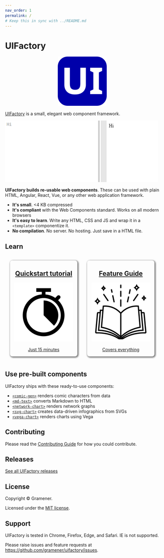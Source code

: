 ```yaml
---
nav_order: 1
permalink: /
# Keep this in sync with ../README.md
---
```


# UIFactory

<!-- markdownlint-disable no-inline-html -->
<!-- Generate Favicon from image using https://favicon.io/favicon-generator/ -->
<p align="center"><a href="https://uifactory.gramener.com/"><img src="img/uifactory.svg" alt="UIFactory Logo"></a></p>

[UIFactory](https://uifactory.gramener.com/) is a small, elegant web component framework.

![UIFactory example](img/uifactory.gif)

**UIFactory builds re-usable web components**. These can be used with plain HTML, Angular, React, Vue, or any other web application framework.

- **It's small**. <4 KB compressed
- **It's compliant** with the Web Components standard. Works on all modern browsers
- **It's easy to learn**. Write any HTML, CSS and JS and wrap it in a `<template>` componentize it.
- **No compilation**. No server. No hosting. Just save in a HTML file.

## Learn

<div style="display:flex;text-align:center">
  <a href="quickstart/" style="margin:1rem;width:15rem;border-radius:0.5rem;box-shadow:2px 2px 4px 2px rgba(0,0,0,0.5)">
    <h2>Quickstart tutorial</h2>
    <p><img src="img/quickstart.svg"></p>
    <p>Just 15 minutes</p>
  </a>
  <a href="guide/" style="margin:1rem;width:15rem;border-radius:0.5rem;box-shadow:2px 2px 4px 2px rgba(0,0,0,0.5)">
    <h2>Feature Guide</h2>
    <p><img src="img/guide.svg"></p>
    <p>Covers everything</p>
  </a>
</div>

## Use pre-built components

UIFactory ships with these ready-to-use components:

- [`<comic-gen>`](comic-gen/) renders comic characters from data
- [`<md-text>`](md-text/) converts Markdown to HTML
- [`<network-chart>`](network-chart/) renders network graphs
- [`<svg-chart>`](svg-chart/) creates data-driven infographics from SVGs
- [`<vega-chart>`](vega-chart/) renders charts using Vega

## Contributing

Please read the [Contributing Guide](https://github.com/gramener/uifactory/tree/master/CONTRIBUTING.md) for how you could contribute.

## Releases

[See all UIFactory releases](https://github.com/gramener/uifactory/releases)

## License

Copyright © Gramener.

Licensed under the [MIT license](https://github.com/gramener/uifactory/tree/master/LICENSE).

## Support

UIFactory is tested in Chrome, Firefox, Edge, and Safari. IE is not supported.

Please raise issues and feature requests at <https://github.com/gramener/uifactory/issues>.
